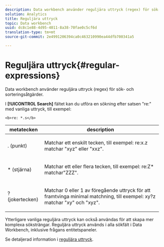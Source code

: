 ```yaml
---
description: Data workbench använder reguljära uttryck (regex) för sök- och sorteringsåtgärder.
solution: Analytics
title: Reguljära uttryck
topic: Data workbench
uuid: dc8c1e88-4d95-4011-8a38-70fae0c5cf6d
translation-type: tm+mt
source-git-commit: 2e4991206394ca0c463210990ea44dfb700341a5

---
```



# Reguljära uttryck{#regular-expressions}

Data workbench använder reguljära uttryck (regex) för sök- och sorteringsåtgärder.

I **[!UICONTROL Search]** fältet kan du utföra en sökning efter satsen &quot;re:&quot; med vanliga uttryck, till exempel:

```
<b>re: *.s</b>
```

<table id="table_BA125AB039794EE382B33003BE4E0AFB"> 
 <thead> 
  <tr> 
   <th colname="col1" class="entry"> metatecken </th> 
   <th colname="col2" class="entry"> description </th> 
  </tr> 
 </thead>
 <tbody> 
  <tr> 
   <td colname="col1"> <p>. (punkt) </p> </td> 
   <td colname="col2"> <p>Matchar ett enskilt tecken, till exempel: <span class="filepath"> re:x.z </span> matchar "xyz" eller "xxz". </p> </td> 
  </tr> 
  <tr> 
   <td colname="col1"> <p>* (stjärna) </p> </td> 
   <td colname="col2"> <p>Matchar ett eller flera tecken, till exempel: <span class="filepath"> re:Z* </span> matchar"ZZZ". </p> </td> 
  </tr> 
  <tr> 
   <td colname="col1"> <p>? (jokertecken) </p> </td> 
   <td colname="col2"> <p>Matchar 0 eller 1 av föregående uttryck för att framtvinga minimal matchning, till exempel: <span class="filepath"> xy?z </span> matchar "xy" och "xyz". </p> </td> 
  </tr> 
 </tbody> 
</table>

Ytterligare vanliga reguljära uttryck kan också användas för att skapa mer komplexa söksträngar. Reguljära uttryck används i alla sökfält i Data Workbench, inklusive frågans entitetspaneler.

Se detaljerad information i [reguljära uttryck](https://docs.adobe.com/content/help/en/data-workbench/using/dataset/c-dataset-constr.html#Regular_Expressions).
